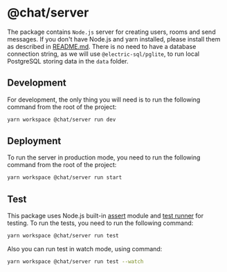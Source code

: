# @chat/server

The package contains `Node.js` server for creating users, rooms and send messages. If you don't have Node.js and
yarn installed, please install them as described in [README.md](../../README.md). There is no need to
have a database connection string, as we will use `@electric-sql/pglite`, to run local PostgreSQL storing
data in the `data` folder.

## Development

For development, the only thing you will need is to run the following command from the root of the project:
```bash
yarn workspace @chat/server run dev
```


## Deployment

To run the server in production mode, you need to run the following command from the root of the project:
```bash
yarn workspace @chat/server run start
```


## Test

This package uses Node.js built-in [assert](https://nodejs.org/docs/v20.13.1/api/assert.html) module and [test runner](https://nodejs.org/docs/v20.13.1/api/test.html#test-runner) for testing. To run the tests, you need to run the following command:
```bash
yarn workspace @chat/server run test
```

Also you can run test in watch mode, using command:
```bash
yarn workspace @chat/server run test --watch
```
